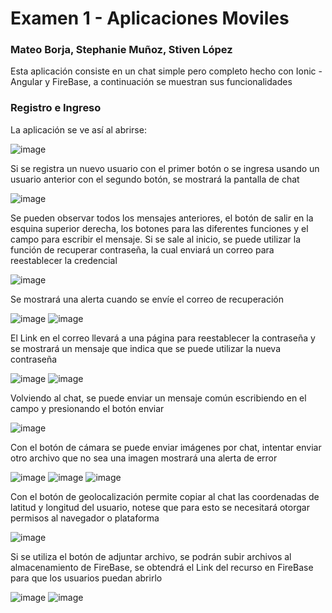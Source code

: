 # Examen 1 - Aplicaciones Moviles
### Mateo Borja, Stephanie Muñoz, Stiven López

Esta aplicación consiste en un chat simple pero completo hecho con Ionic - Angular y FireBase, a continuación se muestran sus funcionalidades

### Registro e Ingreso

La aplicación se ve así al abrirse:

![image](https://user-images.githubusercontent.com/66144847/148621316-b00dfcd8-cd4a-4fb3-8bf1-e80d9f020485.png)

Si se registra un nuevo usuario con el primer botón o se ingresa usando un usuario anterior con el segundo botón, se mostrará la pantalla de chat

![image](https://user-images.githubusercontent.com/66144847/148621638-f054d4f1-7313-41e2-9708-4f71eaeb5187.png)

Se pueden observar todos los mensajes anteriores, el botón de salir en la esquina superior derecha, los botones para las diferentes funciones y el campo para escribir el mensaje. Si se sale al inicio, se puede utilizar la función de recuperar contraseña, la cual enviará un correo para reestablecer la credencial

![image](https://user-images.githubusercontent.com/66144847/148621883-d26f0c1f-ecc7-4c8a-a1a6-702862f313b0.png)

Se mostrará una alerta cuando se envíe el correo de recuperación

![image](https://user-images.githubusercontent.com/66144847/148622688-c6ff36d0-602f-4594-886e-b5970a980f43.png)
![image](https://user-images.githubusercontent.com/66144847/148622702-4631e499-3667-47f9-9fa4-9655d264d329.png)

El Link en el correo llevará a una página para reestablecer la contraseña y se mostrará un mensaje que indica que se puede utilizar la nueva contraseña

![image](https://user-images.githubusercontent.com/66144847/148622809-ab445ab8-7161-4c1a-8a79-498d7c39ed2e.png)
![image](https://user-images.githubusercontent.com/66144847/148622923-ede17e98-75f4-48a5-b328-e4c81691d347.png)

Volviendo al chat, se puede enviar un mensaje común escribiendo en el campo y presionando el botón enviar

![image](https://user-images.githubusercontent.com/66144847/148623643-079fce2f-5562-4dfa-91c3-84bb73423ccd.png)

Con el botón de cámara se puede enviar imágenes por chat, intentar enviar otro archivo que no sea una imagen mostrará una alerta de error

![image](https://user-images.githubusercontent.com/66144847/148623887-99c5481f-c13d-406a-b937-b84c36bc4351.png)
![image](https://user-images.githubusercontent.com/66144847/148623900-50694da1-640c-480e-a398-c4a92e11c78c.png)
![image](https://user-images.githubusercontent.com/66144847/148623928-6e867141-251f-4bff-af32-32906898e268.png)

Con el botón de geolocalización permite copiar al chat las coordenadas de latitud y longitud del usuario, notese que para esto se necesitará otorgar permisos al navegador o plataforma

![image](https://user-images.githubusercontent.com/66144847/148624348-b9b87fb5-0dd1-4282-8ff8-239ba9f8389a.png)

Si se utiliza el botón de adjuntar archivo, se podrán subir archivos al almacenamiento de FireBase, se obtendrá el Link del recurso en FireBase para que los usuarios puedan abrirlo

![image](https://user-images.githubusercontent.com/66144847/148624370-88cb4465-de3d-47c3-94c0-8c1c7c73be99.png)
![image](https://user-images.githubusercontent.com/66144847/148624515-53ad4d51-6a1d-4fc2-949a-58adc931c1d5.png)

